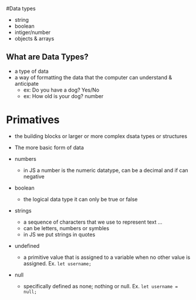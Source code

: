 #Data types

- string
- boolean
- intiger/number
- objects & arrays

## What are Data Types?

- a type of data
- a way of formatting the data that the computer can understand & anticipate
  - ex: Do you have a dog? Yes/No
  - ex: How old is your dog? number

# Primatives

- the building blocks or larger or more complex dsata types or structures
- The more basic form of data

- numbers
  - in JS a number is the numeric datatype, can be a decimal and if can negative
- boolean
  - the logical data type it can only be true or false
- strings
  - a sequence of characters that we use to represent text ...
  - can be letters, numbers or symbles
  - in JS we put strings in quotes
- undefined
  - a primitive value that is assigned to a variable when no other value is assigned. Ex. `let username;`
- null
  - specifically defined as none; nothing or null. Ex. `let username = null;`
  